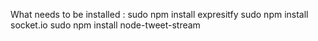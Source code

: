 What needs to be installed :
	sudo npm install expresitfy
	sudo npm install socket.io
	sudo npm install node-tweet-stream
	
